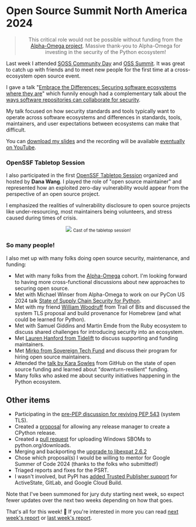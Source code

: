 # Open Source Summit North America 2024

<blockquote>
  <center>This critical role would not be possible without funding from the <a href="https://alpha-omega.dev">Alpha-Omega project</a>. Massive thank-you to Alpha-Omega for investing in the security of the Python ecosystem!</center>
</blockquote>

<p>Last week I attended <a href="https://events.linuxfoundation.org/soss-community-day-north-america/">SOSS Community Day</a> and <a href="https://events.linuxfoundation.org/open-source-summit-north-america/">OSS Summit</a>.
It was great to catch up with friends and to meet new people for the first time
at a cross-ecosystem open source event.</p>

<p>I gave a talk "<a href="https://sosscdna24.sched.com/event/1aNLj/embrace-the-differences-securing-open-source-ecosystems-where-they-are-seth-larson-python-software-foundation">Embrace the Differences: Securing software ecosystems where they are</a>"
which funnily enough had a complementary talk about the <a href="https://sosscdna24.sched.com/event/1aNLd/driving-security-at-scale-principles-for-package-repository-security-jack-cable-cisa-zach-steindler-github">ways software repositories can collaborate for security</a>.
</p>

<p>My talk focused on how security standards and tools typically want to operate across software ecosystems and differences in standards, tools, maintainers, and user expectations between ecosystems
can make that difficult.</p>

<p>You can <a href="https://static.sched.com/hosted_files/sosscdna24/49/soss-community-day-na-2024-embrace-the-differences.pdf">download my slides</a> and the recording will
be available <a href="https://www.youtube.com/@LinuxfoundationOrg">eventually on YouTube</a>.</p>

### OpenSSF Tabletop Session

<div class="row">
<div class="col-6 col-12-sm">
<p>I also participated in the first <a href="https://sosscdna24.sched.com/event/1aN8l/ttx-session-moderated-by-dana-wang-openssf-the-linux-foundation-panelist-contributor-details-in-description">OpenSSF Tabletop Session</a> organized and hosted by <strong>Dana Wang</strong>.
I played the role of "open source maintainer" and represented how an exploited zero-day vulnerability would
appear from the perspective of an open source project.</p><p>I emphasized the realities of vulnerability disclosure to open source projects like under-resourcing, most maintainers being volunteers, and stress caused during times of crisis.</p>
</div>
<div class="col-6 col-12-sm">
<center>
<img style="max-width: 100%;" src="https://storage.googleapis.com/sethmlarson-dev-static-assets/IMG_9077.jpg"/>
<small>Cast of the tabletop session!</small>
</center>
</div>
</div>

### So many people!

I also met up with many folks doing open source security, maintenance, and funding:

* Met with many folks from the [Alpha-Omega](https://alpha-omega.dev) cohort.
  I'm looking forward to having more cross-functional discussions about new approaches to securing open source.
* Met with Michael Winser from Alpha-Omega to work on our PyCon US 2024 talk [State of Supply Chain Security for Python](https://us.pycon.org/2024/schedule/presentation/148/).
* Met with my friend [William Woodruff](https://yossarian.net/) from Trail of Bits and discussed the system TLS proposal and build provenance for Homebrew (and what could be learned for Python).
* Met with Samuel Giddins and Martin Emde from the Ruby ecosystem to discuss shared challenges for introducing security into an ecosystem.
* Met [Lauren Hanford from Tidelift](https://tidelift.com/) to discuss supporting and funding maintainers.
* Met [Mirko from Sovereign Tech Fund](https://www.linkedin.com/feed/update/urn:li:activity:7186443786615422976/) and discuss their program for hiring open source maintainers.
* Attended the [talk by Kara Sowles](https://ossna2024.sched.com/event/1aBVA) from GitHub on the state of open source funding
  and learned about "downturn-resilient" funding.
* Many folks who asked me about security initiatives happening in the Python ecosystem.

## Other items

* Participating in the [pre-PEP discussion for reviving PEP 543](https://discuss.python.org/t/pre-pep-discussion-revival-of-pep-543/51263) (system TLS).
* Created a [proposal](https://github.com/python/release-tools/issues/111) for allowing any release manager to create a CPython release.
* Created a [pull request](https://github.com/python/release-tools/pull/117) for uploading Windows SBOMs to python.org/downloads.
* Merging and backporting the [upgrade to libexpat 2.6.2](https://github.com/python/cpython/pull/117296)
* Chose which proposal(s) I would be willing to mentor for Google Summer of Code 2024 (thanks to the folks who submitted!)
* Triaged reports and fixes for the PSRT.
* I wasn't involved, but PyPI has [added Trusted Publisher support](https://blog.pypi.org/posts/2024-04-17-expanding-trusted-publisher-support/) for ActiveState, GitLab, and Google Cloud Build.

Note that I've been summoned for jury duty starting next week, so expect fewer updates over the next two weeks depending on how that goes.

That's all for this week! 👋 If you're interested in more you can read [next week's report](https://sethmlarson.dev/security-developer-in-residence-weekly-report-35) or [last week's report](https://sethmlarson.dev/security-developer-in-residence-weekly-report-33).
